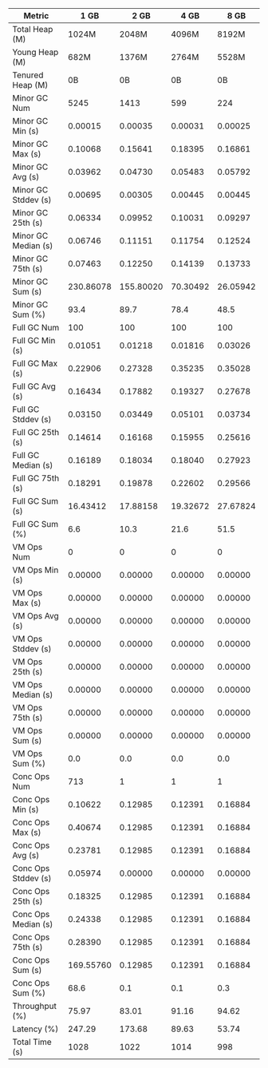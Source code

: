 | Metric | 1 GB | 2 GB | 4 GB | 8 GB |
|------|----|----|----|----|
| Total Heap (M) | 1024M | 2048M | 4096M | 8192M |
| Young Heap (M) | 682M | 1376M | 2764M | 5528M |
| Tenured Heap (M) | 0B | 0B | 0B | 0B |
| Minor GC Num | 5245 | 1413 | 599 | 224 |
| Minor GC Min (s) | 0.00015 | 0.00035 | 0.00031 | 0.00025 |
| Minor GC Max (s) | 0.10068 | 0.15641 | 0.18395 | 0.16861 |
| Minor GC Avg (s) | 0.03962 | 0.04730 | 0.05483 | 0.05792 |
| Minor GC Stddev (s) | 0.00695 | 0.00305 | 0.00445 | 0.00445 |
| Minor GC 25th (s) | 0.06334 | 0.09952 | 0.10031 | 0.09297 |
| Minor GC Median (s) | 0.06746 | 0.11151 | 0.11754 | 0.12524 |
| Minor GC 75th (s) | 0.07463 | 0.12250 | 0.14139 | 0.13733 |
| Minor GC Sum (s) | 230.86078 | 155.80020 | 70.30492 | 26.05942 |
| Minor GC Sum (%) | 93.4 | 89.7 | 78.4 | 48.5 |
| Full GC Num | 100 | 100 | 100 | 100 |
| Full GC Min (s) | 0.01051 | 0.01218 | 0.01816 | 0.03026 |
| Full GC Max (s) | 0.22906 | 0.27328 | 0.35235 | 0.35028 |
| Full GC Avg (s) | 0.16434 | 0.17882 | 0.19327 | 0.27678 |
| Full GC Stddev (s) | 0.03150 | 0.03449 | 0.05101 | 0.03734 |
| Full GC 25th (s) | 0.14614 | 0.16168 | 0.15955 | 0.25616 |
| Full GC Median (s) | 0.16189 | 0.18034 | 0.18040 | 0.27923 |
| Full GC 75th (s) | 0.18291 | 0.19878 | 0.22602 | 0.29566 |
| Full GC Sum (s) | 16.43412 | 17.88158 | 19.32672 | 27.67824 |
| Full GC Sum (%) | 6.6 | 10.3 | 21.6 | 51.5 |
| VM Ops Num | 0 | 0 | 0 | 0 |
| VM Ops Min (s) | 0.00000 | 0.00000 | 0.00000 | 0.00000 |
| VM Ops Max (s) | 0.00000 | 0.00000 | 0.00000 | 0.00000 |
| VM Ops Avg (s) | 0.00000 | 0.00000 | 0.00000 | 0.00000 |
| VM Ops Stddev (s) | 0.00000 | 0.00000 | 0.00000 | 0.00000 |
| VM Ops 25th (s) | 0.00000 | 0.00000 | 0.00000 | 0.00000 |
| VM Ops Median (s) | 0.00000 | 0.00000 | 0.00000 | 0.00000 |
| VM Ops 75th (s) | 0.00000 | 0.00000 | 0.00000 | 0.00000 |
| VM Ops Sum (s) | 0.00000 | 0.00000 | 0.00000 | 0.00000 |
| VM Ops Sum (%) | 0.0 | 0.0 | 0.0 | 0.0 |
| Conc Ops Num | 713 | 1 | 1 | 1 |
| Conc Ops Min (s) | 0.10622 | 0.12985 | 0.12391 | 0.16884 |
| Conc Ops Max (s) | 0.40674 | 0.12985 | 0.12391 | 0.16884 |
| Conc Ops Avg (s) | 0.23781 | 0.12985 | 0.12391 | 0.16884 |
| Conc Ops Stddev (s) | 0.05974 | 0.00000 | 0.00000 | 0.00000 |
| Conc Ops 25th (s) | 0.18325 | 0.12985 | 0.12391 | 0.16884 |
| Conc Ops Median (s) | 0.24338 | 0.12985 | 0.12391 | 0.16884 |
| Conc Ops 75th (s) | 0.28390 | 0.12985 | 0.12391 | 0.16884 |
| Conc Ops Sum (s) | 169.55760 | 0.12985 | 0.12391 | 0.16884 |
| Conc Ops Sum (%) | 68.6 | 0.1 | 0.1 | 0.3 |
| Throughput (%) | 75.97 | 83.01 | 91.16 | 94.62 |
| Latency (%) | 247.29 | 173.68 | 89.63 | 53.74 |
| Total Time (s) | 1028 | 1022 | 1014 | 998 |
